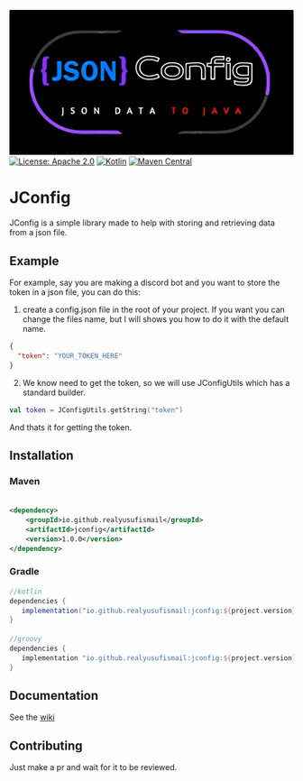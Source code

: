 ![](https://github.com/RealYusufIsmail/JConfig/blob/master/logo.png)
[![License: Apache 2.0](https://img.shields.io/badge/License-Apache%202.0-blue.svg)](https://opensource.org/licenses/Apache-2.0)
[![Kotlin](https://img.shields.io/badge/kotlin-1.7.10-blue.svg?logo=kotlin)](http://kotlinlang.org)
[![Maven Central](https://maven-badges.herokuapp.com/maven-central/io.github.realyusufismail/jconfig/badge.svg)](https://maven-badges.herokuapp.com/maven-central/io.github.realyusufismail/jconfig)

# JConfig

JConfig is a simple library made to help with storing and retrieving data from a json file.

## Example

For example, say you are making a discord bot and you want to store the token in a json file, you can do this:

1. create a config.json file in the root of your project. If you want you can change the files name, but I will shows
   you how to do it with the default name.

```json
{
  "token": "YOUR_TOKEN_HERE"
}
```

2. We know need to get the token, so we will use JConfigUtils which has a standard builder.

```kotlin
val token = JConfigUtils.getString("token")
```

And thats it for getting the token.

## Installation

### Maven

```xml

<dependency>
    <groupId>io.github.realyusufismail</groupId>
    <artifactId>jconfig</artifactId>
    <version>1.0.0</version>
</dependency>
```

### Gradle

```groovy
//kotlin
dependencies {
   implementation("io.github.realyusufismail:jconfig:${project.version}")
}

//groovy
dependencies {
   implementation "io.github.realyusufismail:jconfig:${project.version}"
}
```

## Documentation

See the [wiki](https://realyusufismail.github.io/JConfig/index.html)

## Contributing

Just make a pr and wait for it to be reviewed.
